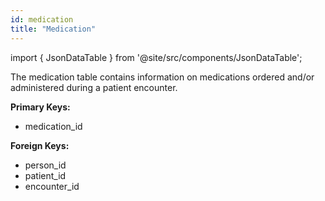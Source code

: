 ```yaml
---
id: medication
title: "Medication"
---
```


import { JsonDataTable } from '@site/src/components/JsonDataTable';

The medication table contains information on medications ordered and/or 
administered during a patient encounter.

**Primary Keys:**
  * medication_id

**Foreign Keys:**
  * person_id
  * patient_id
  * encounter_id

<JsonDataTable jsonPath="nodes.model\.the_tuva_project\.core__medication.columns" />